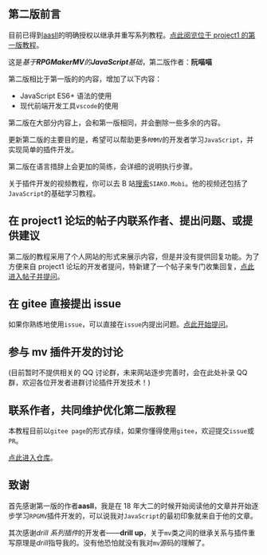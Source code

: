 ## 第二版前言

目前已得到[aasll](https://rpg.blue/home.php?mod=space&uid=2647944)的明确授权以继承并重写系列教程。[点此阅览位于 project1 的第一版教程](https://rpg.blue/thread-395487-1-1.html)。

这是*基于**RPGMakerMV**的**JavaScript**基础*，第二版作者：**阮喵喵**

第二版相比于第一版的的内容，增加了以下内容：

- JavaScript ES6+ 语法的使用
- 现代前端开发工具`vscode`的使用

第二版在大部分内容上，会和第一版相同，并会删除一些多余的内容。

更新第二版的主要目的是，希望可以帮助更多`RMMV`的开发者学习`JavaScript`，并实现简单的插件开发。

第二版在语言措辞上会更加的简练，会详细的说明执行步骤。

关于插件开发的视频教程，你可以去 B 站[搜索](https://search.bilibili.com/all?keyword=SIAKO.Mobi)`SIAKO.Mobi`。他的视频还包括了`JavaScript`的基础学习教程。

## 在 project1 论坛的帖子内联系作者、提出问题、或提供建议

第二版的教程采用了个人网站的形式来展示内容，但是并没有提供回复功能。为了方便来自 project1 论坛的开发者提问，特新建了一个帖子来专门收集回复，[点此进入帖子并提问](https://rpg.blue/thread-488548-1-1.html)。

## 在 gitee 直接提出 issue

如果你熟练地使用`issue`，可以直接在`issue`内提出问题。[点此开始提问](https://gitee.com/ruan-cat/RPGMV-dev-notes/issues)。

## 参与 mv 插件开发的讨论

(目前暂时不提供相关的 QQ 讨论群，未来网站逐步完善时，会在此处补录 QQ 群，欢迎各位开发者进群讨论插件开发技术！)

## 联系作者，共同维护优化第二版教程

本教程目前以`gitee page`的形式存续，如果你懂得使用`gitee`，欢迎提交`issue`或`PR`。

[点此进入仓库](https://gitee.com/ruan-cat/RPGMV-dev-notes)。

## 致谢

首先感谢第一版的作者**aasll**，我是在 18 年大二的时候开始阅读他的文章并开始逐步学习`RPGMV`插件开发的，可以说我对`JavaScript`的最初印象就来自于他的文章。

其次感谢*drill 系列插件*的开发者——**drill up**，关于`mv`类之间的继承关系与插件重写原理是*drill*指导我的。没有他恐怕就没有我对`mv`源码的理解了。
